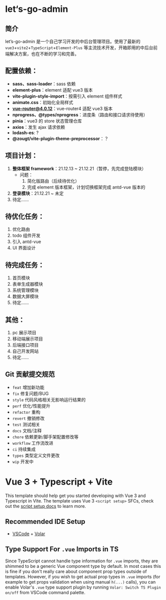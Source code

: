 # let‘s-go-admin

## 简介

let’s-go-admin 是一个自己学习开发的中后台管理项目。使用了最新的 `vue3`+`vite2`+`TypeScript`+`Element-Plus` 等主流技术开发，开箱即用的中后台前端解决方案，也在不断的学习和完善。



## 配置依赖：

+ **sass、sass-loader**：sass 依赖
+ **element-plus**：element 适配 vue3 版本
+ **vite-plugin-style-import**：按需引入 element 组件样式
+ **animate.css**：初始化全局样式
+ **vue-router@4.0.12**：vue-router4 适配 vue3 版本
+ **nprogress、@types/nprogress**：进度条（路由和接口请求待使用）
+ **pinia**：vue3 的 store 状态管理仓库
+ **axios**：发生 ajax 请求依赖
+ **lodash-es**: ?
+ **@zougt/vite-plugin-theme-preprocessor**：？



## 项目计划：

1. **整体框架 framework**：21.12.13 ~ 21.12.21（暂停，先完成登陆模块）
   + 问题：
     1. 简化版路由（后续待优化）
     2. 完成 element 版本框架，计划切换框架完成 antd-vue 版本的
2. **登录模块**：21.12.21 ~ 未定
2. 待定……



## 待优化任务：

1. 优化路由
2. todo 组件开发
3. 引入 antd-vue
4. UI 界面设计



## 待完成任务：

1. 首页模块
3. 表单生成器模块
4. 系统管理模块
5. 数据大屏模块
6. 待定……



## 其他：

1. pc 展示项目
2. 移动端展示项目
3. 后端接口项目
4. 自己开发网站
5. 待定……



## Git 贡献提交规范

- `feat` 增加新功能
- `fix` 修复问题/BUG
- `style` 代码风格相关无影响运行结果的
- `perf` 优化/性能提升
- `refactor` 重构
- `revert` 撤销修改
- `test` 测试相关
- `docs` 文档/注释
- `chore` 依赖更新/脚手架配置修改等
- `workflow` 工作流改进
- `ci` 持续集成
- `types` 类型定义文件更改
- `wip` 开发中



# Vue 3 + Typescript + Vite

This template should help get you started developing with Vue 3 and Typescript in Vite. The template uses Vue 3 `<script setup>` SFCs, check out the [script setup docs](https://v3.vuejs.org/api/sfc-script-setup.html#sfc-script-setup) to learn more.

## Recommended IDE Setup

- [VSCode](https://code.visualstudio.com/) + [Volar](https://marketplace.visualstudio.com/items?itemName=johnsoncodehk.volar)

## Type Support For `.vue` Imports in TS

Since TypeScript cannot handle type information for `.vue` imports, they are shimmed to be a generic Vue component type by default. In most cases this is fine if you don't really care about component prop types outside of templates. However, if you wish to get actual prop types in `.vue` imports (for example to get props validation when using manual `h(...)` calls), you can enable Volar's `.vue` type support plugin by running `Volar: Switch TS Plugin on/off` from VSCode command palette.

